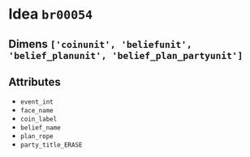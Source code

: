 # Idea `br00054`

## Dimens `['coinunit', 'beliefunit', 'belief_planunit', 'belief_plan_partyunit']`

## Attributes
- `event_int`
- `face_name`
- `coin_label`
- `belief_name`
- `plan_rope`
- `party_title_ERASE`
